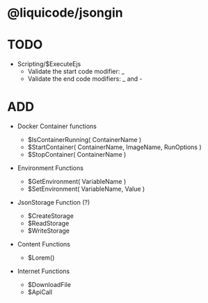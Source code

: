 # @liquicode/jsongin


# TODO

- Scripting/$ExecuteEjs
	- Validate the start code modifier: _
	- Validate the end code modifiers: _ and -


# ADD

- Docker Container functions
	- $IsContainerRunning( ContainerName )
	- $StartContainer( ContainerName, ImageName, RunOptions )
	- $StopContainer( ContainerName )

- Environment Functions
	- $GetEnvironment( VariableName )
	- $SetEnvironment( VariableName, Value )

- JsonStorage Function (?)
	- $CreateStorage
	- $ReadStorage
	- $WriteStorage

- Content Functions
	- $Lorem()

- Internet Functions
	- $DownloadFile
	- $ApiCall
